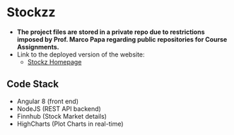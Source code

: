 # Stockzz

- **The project files are stored in a private repo due to restrictions imposed by Prof. Marco Papa regarding public repositories for Course Assignments.**
- Link to the deployed version of the website:
  - [Stockz Homepage](https://frontend-dot-stockzangular.wl.r.appspot.com/search/home)

## Code Stack
- Angular 8 (front end)
- NodeJS (REST API backend)
- Finnhub (Stock Market details)
- HighCharts (Plot Charts in real-time)
